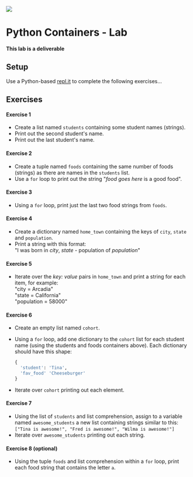 <img src="https://i.imgur.com/DPzk4Ok.png">

# Python Containers - Lab

**This lab is a deliverable**

## Setup

Use a Python-based [repl.it](https://repl.it/repls) to complete the following exercises...

## Exercises

#### Exercise 1

- Create a list named `students` containing some student names (strings).
- Print out the second student's name.
- Print out the last student's name.

#### Exercise 2

- Create a tuple named `foods` containing the same number of foods (strings) as there are names in the `students` list.
- Use a `for` loop to print out the string "_food goes here_ is a good food".

#### Exercise 3

- Using a `for` loop, print just the last two food strings from `foods`.

#### Exercise 4

- Create a dictionary named `home_town` containing the keys of `city`, `state` and `population`.
- Print a string with this format:<br>"I was born in _city_, _state_ - population of _population_"

#### Exercise 5

- Iterate over the _key: value_ pairs in `home_town` and print a string for each item, for example:<br>"city = Arcadia"<br>"state = California"<br>"population = 58000"

#### Exercise 6

- Create an empty list named `cohort`.
- Using a `for` loop, add one dictionary to the `cohort` list for each student name (using the students and foods containers above). Each dictionary should have this shape:

	```python
	{
	  'student': 'Tina',
	  'fav_food' 'Cheeseburger'
	}
	```
- Iterate over `cohort` printing out each element.

#### Exercise 7

- Using the list of `students` and list comprehension, assign to a variable named `awesome_students` a new list containing strings similar to this:<br>`["Tina is awesome!", "Fred is awesome!", "Wilma is awesome!"]`
- Iterate over `awesome_students` printing out each string.

#### Exercise 8 (optional)

- Using the tuple `foods` and list comprehension within a `for` loop, print each food string that contains the letter `a`.









